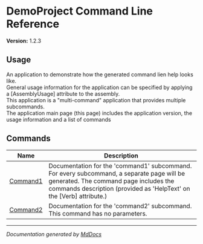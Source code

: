 ﻿# DemoProject Command Line Reference

**Version:** 1.2.3

## Usage

An application to demonstrate how the generated command lien help looks like.  
General usage information for the application can be specified by applying a \[AssemblyUsage\] attribute to the assembly.  
This application is a "multi\-command" application that provides multiple subcommands.  
The application main page (this page) includes the application version, the usage information and a list of commands

## Commands

| Name                             | Description                                                                                                                                                                                                  |
| -------------------------------- | ------------------------------------------------------------------------------------------------------------------------------------------------------------------------------------------------------------ |
| [Command1](commands/Command1.md) | Documentation for the 'command1' subcommand. For every subcommand, a separate page will be generated. The command page includes the commands description (provided as 'HelpText' on the \[Verb\] attribute.) |
| [Command2](commands/Command2.md) | Documentation for the 'command2' subcommand. This command has no parameters.                                                                                                                                 |

___

*Documentation generated by [MdDocs](https://github.com/ap0llo/mddocs)*
